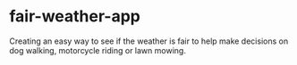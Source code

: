 # fair-weather-app
Creating an easy way to see if the weather is fair to help make decisions on dog walking, motorcycle riding or lawn mowing.
